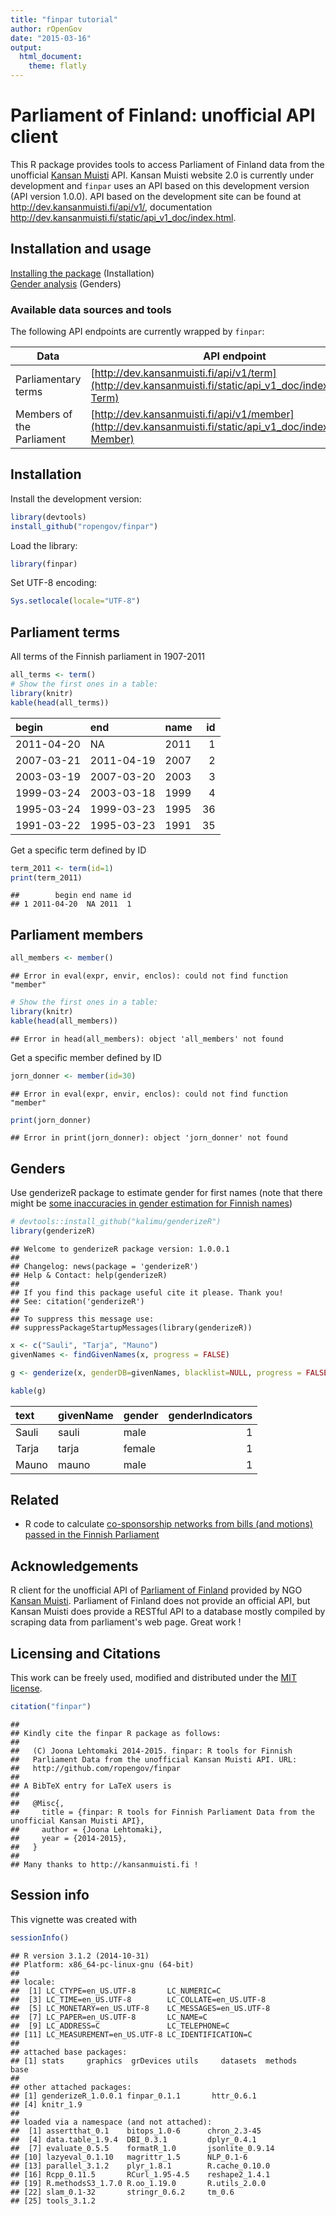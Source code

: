 ```yaml
---
title: "finpar tutorial"
author: rOpenGov
date: "2015-03-16"
output:
  html_document:
    theme: flatly
---
```

<!--
%\VignetteEngine{knitr::rmarkdown}
%\VignetteIndexEntry{finpar Markdown Vignette}
%\usepackage[utf8]{inputenc}
-->


Parliament of Finland: unofficial API client
===========

This R package provides tools to access Parliament of Finland data
from the unofficial [Kansan Muisti](http://kansanmuisti.fi)
API. Kansan Muisti website 2.0 is currently under development and
`finpar` uses an API based on this development version (API version
1.0.0). API based on the development site can be found at
http://dev.kansanmuisti.fi/api/v1/, documentation
http://dev.kansanmuisti.fi/static/api_v1_doc/index.html.

## Installation and usage

[Installing the package](#installation) (Installation)  
[Gender analysis](#genders) (Genders)  

### Available data sources and tools

The following API endpoints are currently wrapped by `finpar`:

| Data                | API endpoint                       | Function                           |
|---------------------|------------------------------------|------------------------------------|
| Parliamentary terms | [http://dev.kansanmuisti.fi/api/v1/term](http://dev.kansanmuisti.fi/static/api_v1_doc/index.html#api-Term) | `term()` |
| Members of the Parliament | [http://dev.kansanmuisti.fi/api/v1/member](http://dev.kansanmuisti.fi/static/api_v1_doc/index.html#api-Member) | `member()` |


## <a name="installation"></a>Installation

Install the development version:


```r
library(devtools)
install_github("ropengov/finpar")
```

Load the library:


```r
library(finpar)
```

Set UTF-8 encoding:


```r
Sys.setlocale(locale="UTF-8") 
```

## <a name="terms"></a>Parliament terms

All terms of the Finnish parliament in 1907-2011


```r
all_terms <- term()
# Show the first ones in a table:
library(knitr)
kable(head(all_terms))
```



|begin      |end        |name | id|
|:----------|:----------|:----|--:|
|2011-04-20 |NA         |2011 |  1|
|2007-03-21 |2011-04-19 |2007 |  2|
|2003-03-19 |2007-03-20 |2003 |  3|
|1999-03-24 |2003-03-18 |1999 |  4|
|1995-03-24 |1999-03-23 |1995 | 36|
|1991-03-22 |1995-03-23 |1991 | 35|

Get a specific term defined by ID  


```r
term_2011 <- term(id=1)  
print(term_2011)
```

```
##        begin end name id
## 1 2011-04-20  NA 2011  1
```



## <a name="members"></a>Parliament members


```r
all_members <- member()
```

```
## Error in eval(expr, envir, enclos): could not find function "member"
```

```r
# Show the first ones in a table:
library(knitr)
kable(head(all_members))
```

```
## Error in head(all_members): object 'all_members' not found
```

Get a specific member defined by ID  


```r
jorn_donner <- member(id=30)  
```

```
## Error in eval(expr, envir, enclos): could not find function "member"
```

```r
print(jorn_donner)
```

```
## Error in print(jorn_donner): object 'jorn_donner' not found
```


## <a name="gender"></a>Genders

Use genderizeR package to estimate gender for first names (note that there might be [some inaccuracies in gender estimation for Finnish names](https://github.com/rOpenGov/finpar/issues/2))


```r
# devtools::install_github("kalimu/genderizeR")
library(genderizeR)
```

```
## Welcome to genderizeR package version: 1.0.0.1
## 
## Changelog: news(package = 'genderizeR')
## Help & Contact: help(genderizeR)
## 
## If you find this package useful cite it please. Thank you! 
## See: citation('genderizeR')
## 
## To suppress this message use:
## suppressPackageStartupMessages(library(genderizeR))
```

```r
x <- c("Sauli", "Tarja", "Mauno")
givenNames <- findGivenNames(x, progress = FALSE)
```



```r
g <- genderize(x, genderDB=givenNames, blacklist=NULL, progress = FALSE)
```

```r
kable(g)
```



|text  |givenName |gender | genderIndicators|
|:-----|:---------|:------|----------------:|
|Sauli |sauli     |male   |                1|
|Tarja |tarja     |female |                1|
|Mauno |mauno     |male   |                1|

## Related 

 * R code to calculate [co-sponsorship networks from bills (and motions) passed in the Finnish Parliament](https://github.com/briatte/eduskunta/)


## Acknowledgements

R client for the unofficial API of [Parliament of Finland](http://web.eduskunta.fi/Resource.phx/parliament/index.htx) provided by NGO [Kansan Muisti](http://www.kansanmuisti.fi/about/background/). Parliament of Finland does not provide an official API, but Kansan Muisti does provide a RESTful API to a database mostly compiled by scraping data from parliament's web page. Great work !


## Licensing and Citations

This work can be freely used, modified and distributed under the 
[MIT license](http://en.wikipedia.org/wiki/MIT_License).


```r
citation("finpar")
```

```
## 
## Kindly cite the finpar R package as follows:
## 
##   (C) Joona Lehtomaki 2014-2015. finpar: R tools for Finnish
##   Parliament Data from the unofficial Kansan Muisti API. URL:
##   http://github.com/ropengov/finpar
## 
## A BibTeX entry for LaTeX users is
## 
##   @Misc{,
##     title = {finpar: R tools for Finnish Parliament Data from the unofficial Kansan Muisti API},
##     author = {Joona Lehtomaki},
##     year = {2014-2015},
##   }
## 
## Many thanks to http://kansanmuisti.fi !
```

## Session info

This vignette was created with


```r
sessionInfo()
```

```
## R version 3.1.2 (2014-10-31)
## Platform: x86_64-pc-linux-gnu (64-bit)
## 
## locale:
##  [1] LC_CTYPE=en_US.UTF-8       LC_NUMERIC=C              
##  [3] LC_TIME=en_US.UTF-8        LC_COLLATE=en_US.UTF-8    
##  [5] LC_MONETARY=en_US.UTF-8    LC_MESSAGES=en_US.UTF-8   
##  [7] LC_PAPER=en_US.UTF-8       LC_NAME=C                 
##  [9] LC_ADDRESS=C               LC_TELEPHONE=C            
## [11] LC_MEASUREMENT=en_US.UTF-8 LC_IDENTIFICATION=C       
## 
## attached base packages:
## [1] stats     graphics  grDevices utils     datasets  methods   base     
## 
## other attached packages:
## [1] genderizeR_1.0.0.1 finpar_0.1.1       httr_0.6.1        
## [4] knitr_1.9         
## 
## loaded via a namespace (and not attached):
##  [1] assertthat_0.1    bitops_1.0-6      chron_2.3-45     
##  [4] data.table_1.9.4  DBI_0.3.1         dplyr_0.4.1      
##  [7] evaluate_0.5.5    formatR_1.0       jsonlite_0.9.14  
## [10] lazyeval_0.1.10   magrittr_1.5      NLP_0.1-6        
## [13] parallel_3.1.2    plyr_1.8.1        R.cache_0.10.0   
## [16] Rcpp_0.11.5       RCurl_1.95-4.5    reshape2_1.4.1   
## [19] R.methodsS3_1.7.0 R.oo_1.19.0       R.utils_2.0.0    
## [22] slam_0.1-32       stringr_0.6.2     tm_0.6           
## [25] tools_3.1.2
```




